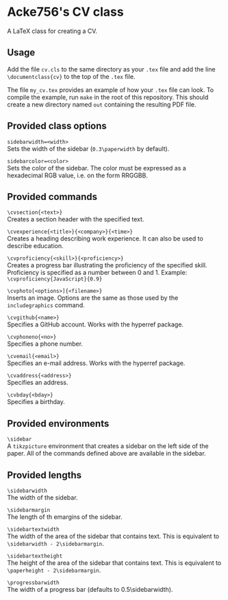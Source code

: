 # Acke756's CV class

A LaTeX class for creating a CV.

## Usage

Add the file `cv.cls` to the same directory as your `.tex` file and add the line
`\documentclass{cv}` to the top of the `.tex` file.

The file `my_cv.tex` provides an example of how your `.tex` file can look. To
compile the example, run `make` in the root of this repository. This should
create a new directory named `out` containing the resulting PDF file.

## Provided class options
`sidebarwidth=<width>`  
Sets the width of the sidebar (`0.3\paperwidth` by
default).

`sidebarcolor=<color>`  
Sets the color of the sidebar. The color must be expressed as a hexadecimal
RGB value, i.e. on the form RRGGBB.

## Provided commands
`\cvsection{<text>}`  
Creates a section header with the specified text.

`\cvexperience{<title>}{<company>}{<time>}`  
Creates a heading describing work experience. It can also be used to describe
education.

`\cvproficiency{<skill>}{<proficiency>}`  
Creates a progress bar illustrating the proficiency of the specified skill.
Proficiency is specified as a number between 0 and 1.
Example: `\cvproficiency{JavaScript}{0.9}`

`\cvphoto[<options>]{<filename>}`  
Inserts an image. Options are the same as those used by the `includegraphics`
command.

`\cvgithub{<name>}`  
Specifies a GitHub account. Works with the hyperref package.

`\cvphoneno{<no>}`  
Specifies a phone number.

`\cvemail{<email>}`  
Specifies an e-mail address. Works with the hyperref package.

`\cvaddress{<address>}`  
Specifies an address.

`\cvbday{<bday>}`  
Specifies a birthday.

## Provided environments
`\sidebar`  
A `tikzpicture` environment that creates a sidebar on the left
side of the paper. All of the commands defined above are available in the
sidebar.

## Provided lengths
`\sidebarwidth`  
The width of the sidebar.

`\sidebarmargin`  
The length of th emargins of the sidebar.

`\sidebartextwidth`  
The width of the area of the sidebar that contains text. This is equivalent
to `\sidebarwidth - 2\sidebarmargin`.

`\sidebartextheight`  
The height of the area of the sidebar that contains text. This is equivalent
to `\paperheight - 2\sidebarmargin`.

`\progressbarwidth`  
The width of a progress bar (defaults to 0.5\sidebarwidth).
